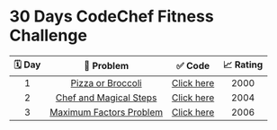 <h1>30 Days CodeChef Fitness Challenge</h1>


| 🗓 Day |                          📝 Problem                           |                            ✅ Code                            | 📈 Rating |
| :---: | :----------------------------------------------------------: | :----------------------------------------------------------: | :------: |
|   1   | [Pizza or Broccoli](https://www.codechef.com/problems/PIBRO) | [Click here](https://www.codechef.com/viewsolution/63177119) |   2000   |
|   2   | [Chef and Magical Steps](https://www.codechef.com/problems/CHEFMGX) | [Click here](https://www.codechef.com/viewsolution/63347809) |   2004   |
|   3   | [Maximum Factors Problem](https://www.codechef.com/problems/MXFACS) | [Click here](https://www.codechef.com/viewsolution/63355961) |   2006   |
     